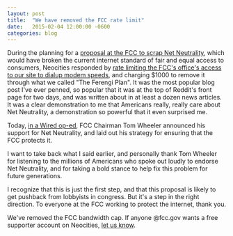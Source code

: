 ```yaml
---
layout: post
title:  "We have removed the FCC rate limit"
date:   2015-02-04 12:00:00 -0600
categories: blog
---
```

During the planning for a [proposal at the FCC to scrap Net Neutrality](http://www.reuters.com/article/2014/05/07/us-netneutrality-companies-idUSBREA4615420140507), which would have broken the current internet standard of fair and equal access to consumers, Neocities responded by [rate limiting the FCC's office's access to our site to dialup modem speeds](https://neocities.org/blog/the-fcc-is-now-rate-limited), and charging $1000 to remove it through what we called "The Ferengi Plan". It was the most popular blog post I've ever penned, so popular that it was at the top of Reddit's front page for two days, and was written about in at least a dozen news articles. It was a clear demonstration to me that Americans really, really care about Net Neutrality, a demonstration so powerful that it even surprised me.

Today, [in a Wired op-ed](http://www.wired.com/2015/02/fcc-chairman-wheeler-net-neutrality/), FCC Chairman Tom Wheeler announced his support for Net Neutrality, and laid out his strategy for ensuring that the FCC protects it.

I want to take back what I said earlier, and personally thank Tom Wheeler for listening to the millions of Americans who spoke out loudly to endorse Net Neutrality, and for taking a bold stance to help fix this problem for future generations.

I recognize that this is just the first step, and that this proposal is likely to get pushback from lobbyists in congress. But it's a step in the right direction. To everyone at the FCC working to protect the internet, thank you.

We've removed the FCC bandwidth cap. If anyone @fcc.gov wants a free supporter account on Neocities, [let us know](https://neocities.org/contact).
